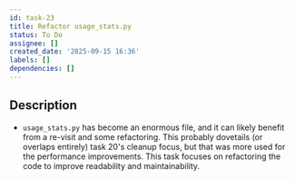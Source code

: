 ```yaml
---
id: task-23
title: Refactor usage_stats.py
status: To Do
assignee: []
created_date: '2025-09-15 16:36'
labels: []
dependencies: []
---
```


## Description
- `usage_stats.py` has become an enormous file, and it can likely benefit from a re-visit and some refactoring.  This probably dovetails (or overlaps entirely) task 20's cleanup focus, but that was more used for the performance improvements. This task focuses on refactoring the code to improve readability and maintainability.
